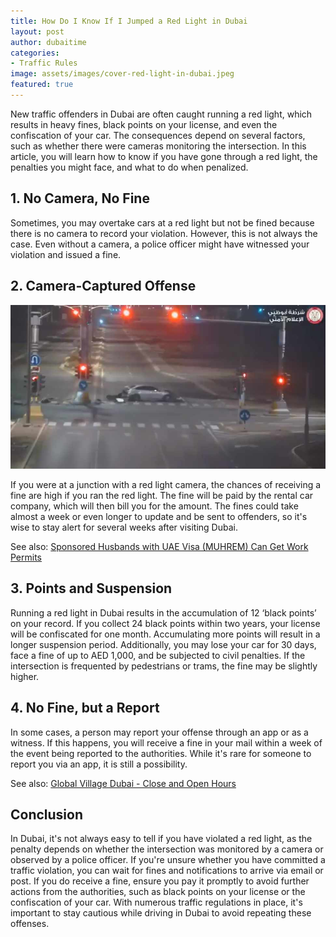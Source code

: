 ```yaml
---
title: How Do I Know If I Jumped a Red Light in Dubai
layout: post
author: dubaitime
categories: 
- Traffic Rules
image: assets/images/cover-red-light-in-dubai.jpeg
featured: true
--- 
```


New traffic offenders in Dubai are often caught running a red light, which results in heavy fines, black points on your license, and even the confiscation of your car. The consequences depend on several factors, such as whether there were cameras monitoring the intersection. In this article, you will learn how to know if you have gone through a red light, the penalties you might face, and what to do when penalized.

## 1. No Camera, No Fine

Sometimes, you may overtake cars at a red light but not be fined because there is no camera to record your violation. However, this is not always the case. Even without a camera, a police officer might have witnessed your violation and issued a fine.

## 2. Camera-Captured Offense

![jumped-red-light-in-dubai](/assets/images/jumped-red-light-in-dubai.jpg)

If you were at a junction with a red light camera, the chances of receiving a fine are high if you ran the red light. The fine will be paid by the rental car company, which will then bill you for the amount. The fines could take almost a week or even longer to update and be sent to offenders, so it's wise to stay alert for several weeks after visiting Dubai.

See also: [Sponsored Husbands with UAE Visa (MUHREM) Can Get Work Permits](https://dubaitime.github.io/muhrem-visa-work-permit/)

## 3. Points and Suspension

Running a red light in Dubai results in the accumulation of 12 ‘black points’ on your record. If you collect 24 black points within two years, your license will be confiscated for one month. Accumulating more points will result in a longer suspension period. Additionally, you may lose your car for 30 days, face a fine of up to AED 1,000, and be subjected to civil penalties. If the intersection is frequented by pedestrians or trams, the fine may be slightly higher.

## 4. No Fine, but a Report

In some cases, a person may report your offense through an app or as a witness. If this happens, you will receive a fine in your mail within a week of the event being reported to the authorities. While it's rare for someone to report you via an app, it is still a possibility.

See also: [Global Village Dubai - Close and Open Hours](https://dubaitime.github.io/global-village-dubai-close-and-open-hours/)

## Conclusion

In Dubai, it's not always easy to tell if you have violated a red light, as the penalty depends on whether the intersection was monitored by a camera or observed by a police officer. If you're unsure whether you have committed a traffic violation, you can wait for fines and notifications to arrive via email or post. If you do receive a fine, ensure you pay it promptly to avoid further actions from the authorities, such as black points on your license or the confiscation of your car. With numerous traffic regulations in place, it's important to stay cautious while driving in Dubai to avoid repeating these offenses.
